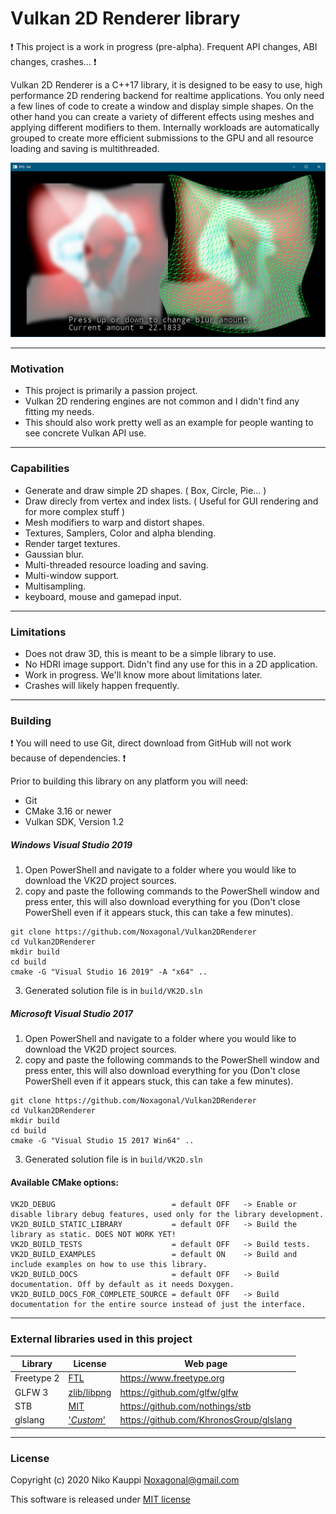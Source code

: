 
# Vulkan 2D Renderer library

:exclamation: This project is a work in progress (pre-alpha). Frequent API changes, ABI changes, crashes... :exclamation:

Vulkan 2D Renderer is a C++17 library, it is designed to be easy to use, high performance 2D rendering backend for realtime applications.
You only need a few lines of code to create a window and display simple shapes.
On the other hand you can create a variety of different effects using meshes and applying different modifiers to them.
Internally workloads are automatically grouped to create more efficient submissions to the GPU and all resource loading and saving is multithreaded.

![latest screenshot](/Screenshots/GaussianBlur.png)

------

### Motivation

- This project is primarily a passion project.
- Vulkan 2D rendering engines are not common and I didn't find any fitting my needs.
- This should also work pretty well as an example for people wanting to see concrete Vulkan API use.

------

### Capabilities

- Generate and draw simple 2D shapes. ( Box, Circle, Pie... )
- Draw direcly from vertex and index lists. ( Useful for GUI rendering and for more complex stuff )
- Mesh modifiers to warp and distort shapes.
- Textures, Samplers, Color and alpha blending.
- Render target textures.
- Gaussian blur.
- Multi-threaded resource loading and saving.
- Multi-window support.
- Multisampling.
- keyboard, mouse and gamepad input.

------

### Limitations

- Does not draw 3D, this is meant to be a simple library to use.
- No HDRI image support. Didn't find any use for this in a 2D application.
- Work in progress. We'll know more about limitations later.
- Crashes will likely happen frequently.

------

### Building

:exclamation: You will need to use Git, direct download from GitHub will not work because of dependencies. :exclamation:

Prior to building this library on any platform you will need:
- Git
- CMake 3.16 or newer
- Vulkan SDK, Version 1.2

##### Windows Visual Studio 2019
1. Open PowerShell and navigate to a folder where you would like to download the VK2D project sources.
2. copy and paste the following commands to the PowerShell window and press enter, this will also download everything for you (Don't close PowerShell even if it appears stuck, this can take a few minutes).
```
git clone https://github.com/Noxagonal/Vulkan2DRenderer
cd Vulkan2DRenderer
mkdir build
cd build
cmake -G "Visual Studio 16 2019" -A "x64" ..
```
3. Generated solution file is in `build/VK2D.sln`

##### Microsoft Visual Studio 2017
1. Open PowerShell and navigate to a folder where you would like to download the VK2D project sources.
2. copy and paste the following commands to the PowerShell window and press enter, this will also download everything for you (Don't close PowerShell even if it appears stuck, this can take a few minutes).
```
git clone https://github.com/Noxagonal/Vulkan2DRenderer
cd Vulkan2DRenderer
mkdir build
cd build
cmake -G "Visual Studio 15 2017 Win64" ..
```
3. Generated solution file is in `build/VK2D.sln`


#### Available CMake options:
```
VK2D_DEBUG                          = default OFF   -> Enable or disable library debug features, used only for the library development.
VK2D_BUILD_STATIC_LIBRARY           = default OFF   -> Build the library as static. DOES NOT WORK YET!
VK2D_BUILD_TESTS                    = default OFF   -> Build tests.
VK2D_BUILD_EXAMPLES                 = default ON    -> Build and include examples on how to use this library.
VK2D_BUILD_DOCS                     = default OFF   -> Build documentation. Off by default as it needs Doxygen.
VK2D_BUILD_DOCS_FOR_COMPLETE_SOURCE = default OFF   -> Build documentation for the entire source instead of just the interface.
```

------

### External libraries used in this project

| Library | License | Web page |
| --- | --- | --- |
| Freetype 2 | [FTL](https://git.savannah.gnu.org/cgit/freetype/freetype2.git/tree/docs/FTL.TXT) | https://www.freetype.org |
| GLFW 3 | [zlib/libpng](https://github.com/glfw/glfw/blob/master/LICENSE.md) | https://github.com/glfw/glfw |
| STB | [MIT](https://github.com/nothings/stb/blob/master/LICENSE) | https://github.com/nothings/stb |
| glslang | ['*Custom*'](https://github.com/KhronosGroup/glslang/blob/master/LICENSE.txt) | https://github.com/KhronosGroup/glslang |

------

### License

Copyright (c) 2020 Niko Kauppi Noxagonal@gmail.com

This software is released under [MIT license](LICENSE.md)

